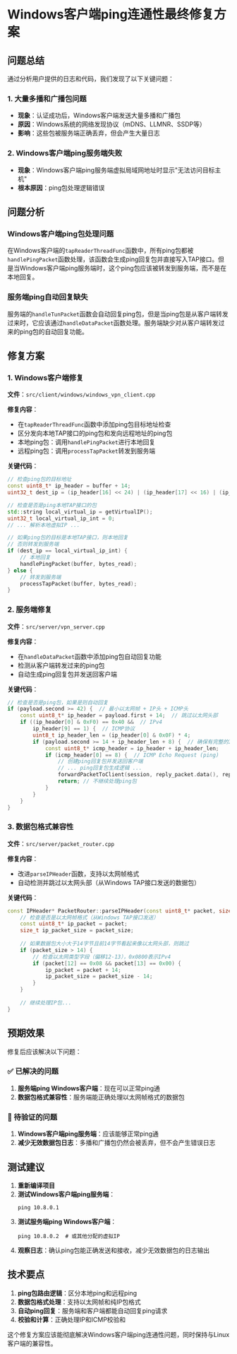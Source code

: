 # Windows客户端ping连通性最终修复方案

## 问题总结

通过分析用户提供的日志和代码，我们发现了以下关键问题：

### 1. 大量多播和广播包问题
- **现象**：认证成功后，Windows客户端发送大量多播和广播包
- **原因**：Windows系统的网络发现协议（mDNS、LLMNR、SSDP等）
- **影响**：这些包被服务端正确丢弃，但会产生大量日志

### 2. Windows客户端ping服务端失败
- **现象**：Windows客户端ping服务端虚拟局域网地址时显示"无法访问目标主机"
- **根本原因**：ping包处理逻辑错误

## 问题分析

### Windows客户端ping包处理问题

在Windows客户端的`tapReaderThreadFunc`函数中，所有ping包都被`handlePingPacket`函数处理，该函数会生成ping回复包并直接写入TAP接口。但是当Windows客户端ping服务端时，这个ping包应该被转发到服务端，而不是在本地回复。

### 服务端ping自动回复缺失

服务端的`handleTunPacket`函数会自动回复ping包，但是当ping包是从客户端转发过来时，它应该通过`handleDataPacket`函数处理。服务端缺少对从客户端转发过来的ping包的自动回复功能。

## 修复方案

### 1. Windows客户端修复

**文件**：`src/client/windows/windows_vpn_client.cpp`

**修复内容**：
- 在`tapReaderThreadFunc`函数中添加ping包目标地址检查
- 区分发向本地TAP接口的ping包和发向远程地址的ping包
- 本地ping包：调用`handlePingPacket`进行本地回复
- 远程ping包：调用`processTapPacket`转发到服务端

**关键代码**：
```cpp
// 检查ping包的目标地址
const uint8_t* ip_header = buffer + 14;
uint32_t dest_ip = (ip_header[16] << 24) | (ip_header[17] << 16) | (ip_header[18] << 8) | ip_header[19];

// 检查是否是ping本地TAP接口的包
std::string local_virtual_ip = getVirtualIP();
uint32_t local_virtual_ip_int = 0;
// ... 解析本地虚拟IP ...

// 如果ping包的目标是本地TAP接口，则本地回复
// 否则转发到服务端
if (dest_ip == local_virtual_ip_int) {
    // 本地回复
    handlePingPacket(buffer, bytes_read);
} else {
    // 转发到服务端
    processTapPacket(buffer, bytes_read);
}
```

### 2. 服务端修复

**文件**：`src/server/vpn_server.cpp`

**修复内容**：
- 在`handleDataPacket`函数中添加ping包自动回复功能
- 检测从客户端转发过来的ping包
- 自动生成ping回复包并发送回客户端

**关键代码**：
```cpp
// 检查是否是ping包，如果是则自动回复
if (payload.second >= 42) {  // 最小以太网帧 + IP头 + ICMP头
    const uint8_t* ip_header = payload.first + 14;  // 跳过以太网头部
    if ((ip_header[0] & 0xF0) == 0x40 &&  // IPv4
        ip_header[9] == 1) {  // ICMP协议
        uint8_t ip_header_len = (ip_header[0] & 0x0F) * 4;
        if (payload.second >= 14 + ip_header_len + 8) {  // 确保有完整的ICMP头
            const uint8_t* icmp_header = ip_header + ip_header_len;
            if (icmp_header[0] == 8) {  // ICMP Echo Request (ping)
                // 创建ping回复包并发送回客户端
                // ... ping回复包生成逻辑 ...
                forwardPacketToClient(session, reply_packet.data(), reply_packet.size());
                return; // 不继续处理ping包
            }
        }
    }
}
```

### 3. 数据包格式兼容性

**文件**：`src/server/packet_router.cpp`

**修复内容**：
- 改进`parseIPHeader`函数，支持以太网帧格式
- 自动检测并跳过以太网头部（从Windows TAP接口发送的数据包）

**关键代码**：
```cpp
const IPHeader* PacketRouter::parseIPHeader(const uint8_t* packet, size_t packet_size) const {
    // 检查是否是以太网帧格式（从Windows TAP接口发送）
    const uint8_t* ip_packet = packet;
    size_t ip_packet_size = packet_size;
    
    // 如果数据包大小大于14字节且前14字节看起来像以太网头部，则跳过
    if (packet_size > 14) {
        // 检查以太网类型字段（偏移12-13），0x0800表示IPv4
        if (packet[12] == 0x08 && packet[13] == 0x00) {
            ip_packet = packet + 14;
            ip_packet_size = packet_size - 14;
        }
    }
    
    // 继续处理IP包...
}
```

## 预期效果

修复后应该解决以下问题：

### ✅ 已解决的问题
1. **服务端ping Windows客户端**：现在可以正常ping通
2. **数据包格式兼容性**：服务端能正确处理以太网帧格式的数据包

### 🎯 待验证的问题
1. **Windows客户端ping服务端**：应该能够正常ping通
2. **减少无效数据包日志**：多播和广播包仍然会被丢弃，但不会产生错误日志

## 测试建议

1. **重新编译项目**
2. **测试Windows客户端ping服务端**：
   ```
   ping 10.8.0.1
   ```
3. **测试服务端ping Windows客户端**：
   ```
   ping 10.8.0.2  # 或其他分配的虚拟IP
   ```
4. **观察日志**：确认ping包能正确发送和接收，减少无效数据包的日志输出

## 技术要点

1. **ping包路由逻辑**：区分本地ping和远程ping
2. **数据包格式处理**：支持以太网帧和纯IP包格式
3. **自动ping回复**：服务端和客户端都能自动回复ping请求
4. **校验和计算**：正确处理IP和ICMP校验和

这个修复方案应该能彻底解决Windows客户端ping连通性问题，同时保持与Linux客户端的兼容性。
